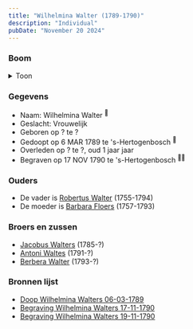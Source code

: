 ```yaml
---
title: "Wilhelmina Walter (1789-1790)"
description: "Individual"
pubDate: "November 20 2024"
---
```


### Boom
<details><summary>Toon</summary>

![test](https://www.plantuml.com/plantuml/svg/ZPBBRi8m44Nt_eeHBBf2IfG73qKKGedKHLk4ggAka9DCYHN7HhOHYX3_NXD2GLsqxAoPEzVdZZtHXYgpgpZH9HDRgcW5AStAZP8xaSyabmgCeaBR5Wf32fOZP4nb7CzdhBQcXWgh59K-bxH1XTBKMoGthXcdMiE1040iLOxglM1PAL3hAAee4-CnUEH8o0CicgiqEKzqbj9Qcvs65UNMkGDKmxFZkBu3q9rxIP34rlRmnP3dHuX6AKthTIgDuJWQWmylqoMu_I20nnkHBdUShwd8rvcIMgVIWbXr04_pcLKFVQi-NWXYgbAR0H8kRSWhG601adZkpRq_05oOBXg0_Zq0xW1UtpvE1DujGJJQOvupiJb9GXlfqqe6VeEIE8xZ3w7BsQOmDN8kznRdIDeTzNgjWhJCrq8xQGkdLXYGotKhnWla5HFqzzB307wUw__iORlymV2kxFrBTgV9JYOeSlirlm40)
</details>

### Gegevens
- Naam: Wilhelmina Walter <sup><a href="../s00274/" style="text-decoration:none" title="Doop Wilhelmina Walters 06-03-1789">:link:</a></sup>
- Geslacht: Vrouwelijk
- Geboren op ? te ? 
- Gedoopt op 6 MAR 1789 te 's-Hertogenbosch <sup><a href="../s00274/" style="text-decoration:none" title="Doop Wilhelmina Walters 06-03-1789">:link:</a></sup>
- Overleden op ? te ?, oud 1 jaar jaar 
- Begraven op 17 NOV 1790 te 's-Hertogenbosch <sup><a href="../s00280/" style="text-decoration:none" title="Begraving Wilhelmina Walters 17-11-1790">:link:</a><a href="../s00281/" style="text-decoration:none" title="Begraving Wilhelmina Walters 19-11-1790">:link:</a></sup>

### Ouders
- De vader is [Robertus Walter](../i00140/) (1755-1794)
- De moeder is [Barbara Floers](../i00145/) (1757-1793)

### Broers en zussen
- [Jacobus Walters](../i00164/) (1785-?)
- [Antoni Waltes](../i00166/) (1791-?)
- [Berbera Walter](../i00167/) (1793-?)

### Bronnen lijst
- [Doop Wilhelmina Walters 06-03-1789](../s00274/)
- [Begraving Wilhelmina Walters 17-11-1790](../s00280/)
- [Begraving Wilhelmina Walters 19-11-1790](../s00281/)
